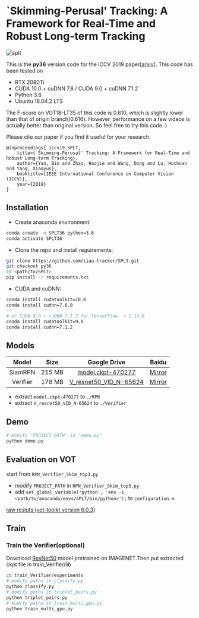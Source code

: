 # `Skimming-Perusal' Tracking: A Framework for Real-Time and Robust Long-term Tracking

![splt](https://github.com/iiau-tracker/SPLT/blob/master/results/SPLT.png)


This is the **py36** version code for the ICCV 2019 paper[[arxiv]](https://arxiv.org/abs/1909.01840). This code has been tested on 
- RTX 2080Ti
- CUDA 10.0 + cuDNN 7.6 / CUDA 9.0 + cuDNN 7.1.2
- Python 3.6
- Ubuntu 18.04.2 LTS

The F-score on VOT18-LT35 of this code is 0.610, which is slightly lower than that of origin branch(0.616). However, performance on a few
videos is actually better than original version. So feel free to try this code :) 

Please cite our paper if you find it useful for your research.
```
@inproceedings{ iccv19_SPLT,
    title={`Skimming-Perusal' Tracking: A Framework for Real-Time and Robust Long-term Tracking},
    author={Yan, Bin and Zhao, Haojie and Wang, Dong and Lu, Huchuan and Yang, Xiaoyun},
    booktitle={IEEE International Conference on Computer Vision (ICCV)},
    year={2019}
}
```

## Installation

- Create anaconda environment:
```bash
conda create -n SPLT36 python=3.6
conda activate SPLT36
```

- Clone the repo and install requirements:
```bash
git clone https://github.com/iiau-tracker/SPLT.git
git checkout py36
cd <path/to/SPLT>
pip install -r requirements.txt
```

- CUDA and cuDNN:
```bash
conda install cudatoolkit=10.0
conda install cudnn=7.6.0

# or CUDA 9.0 + cuDNN 7.1.2 for TensorFlow  < 1.13.0
conda install cudatoolkit=9.0
conda install cudnn=7.1.2
```

## Models
| Model | Size | Google Drive  | Baidu |
|:-----:|:----:|:-------------:|:---------:|
| SiamRPN | 215 MB | [model.ckpt-470277](https://drive.google.com/open?id=1t-rJSHWGgm_9VfqzZaLfhN5XZ8dotXSb)  | [Mirror](https://pan.baidu.com/s/1Ft-OorgWQIh7rvWvdGodUA) |
| Verifier | 178 MB | [V_resnet50_VID_N-65624](https://drive.google.com/open?id=1jsGkEUinQwvotwWJzsMzXNaHOYkJrPeh)  | [Mirror](https://pan.baidu.com/s/1gHAaFAwgX5ROfaucaaGafQ) |

- extract `model.ckpt-470277` to `./RPN`
- extract `V_resnet50_VID_N-65624` to `./Verifier`

## Demo
```bash
# modify 'PROJECT_PATH' in 'demo.py' 
python demo.py
```

## Evaluation on VOT
start from `RPN_Verifier_Skim_top3.py`

- modify `PROJECT_PATH` in `RPN_Verifier_Skim_top3.py`
- add `set_global_variable('python', 'env -i <path/to/anaconda/envs/SPLT/bin/python>');` to `configuration.m`

[raw resluts (vot-toolkt version 6.0.3)](https://github.com/iiau-tracker/SPLT/tree/master/results)

## Train
### Train the Verifier(optional)
Download [ResNet50](http://download.tensorflow.org/models/resnet_v1_50_2016_08_28.tar.gz) model pretrained on IMAGENET.Then put extracted ckpt file in train_Verifier/lib
```bash
cd train_Verifier/experiments
# modify paths in classify.py
python classify.py
# modify paths in triplet_pairs.py
python triplet_pairs.py
# modify paths in train_multi_gpu.py
python train_multi_gpu.py
```

